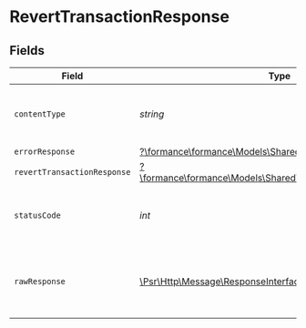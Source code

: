 # RevertTransactionResponse


## Fields

| Field                                                                                                           | Type                                                                                                            | Required                                                                                                        | Description                                                                                                     |
| --------------------------------------------------------------------------------------------------------------- | --------------------------------------------------------------------------------------------------------------- | --------------------------------------------------------------------------------------------------------------- | --------------------------------------------------------------------------------------------------------------- |
| `contentType`                                                                                                   | *string*                                                                                                        | :heavy_check_mark:                                                                                              | HTTP response content type for this operation                                                                   |
| `errorResponse`                                                                                                 | [?\formance\formance\Models\Shared\ErrorResponse](../../Models/Shared/ErrorResponse.md)                         | :heavy_minus_sign:                                                                                              | Error                                                                                                           |
| `revertTransactionResponse`                                                                                     | [?\formance\formance\Models\Shared\RevertTransactionResponse](../../Models/Shared/RevertTransactionResponse.md) | :heavy_minus_sign:                                                                                              | OK                                                                                                              |
| `statusCode`                                                                                                    | *int*                                                                                                           | :heavy_check_mark:                                                                                              | HTTP response status code for this operation                                                                    |
| `rawResponse`                                                                                                   | [\Psr\Http\Message\ResponseInterface](https://www.php-fig.org/psr/psr-7/#33-psrhttpmessageresponseinterface)    | :heavy_minus_sign:                                                                                              | Raw HTTP response; suitable for custom response parsing                                                         |
